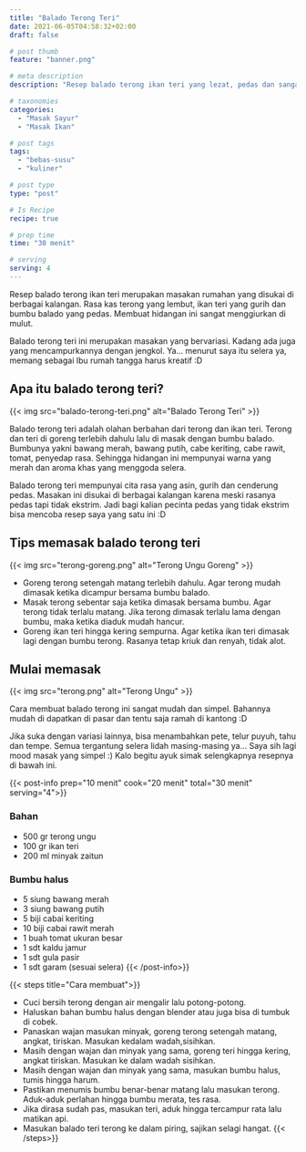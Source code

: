 ```yaml
---
title: "Balado Terong Teri"
date: 2021-06-05T04:58:32+02:00
draft: false

# post thumb
feature: "banner.png"

# meta description
description: "Resep balado terong ikan teri yang lezat, pedas dan sangat menggugah selera. Cara membuatnya mudah dan simple, sangat cocok menjadi menu pendamping nasi sehari-hari."

# taxonomies
categories:
  - "Masak Sayur"
  - "Masak Ikan"

# post tags
tags:
  - "bebas-susu"
  - "kuliner"

# post type
type: "post"

# Is Recipe
recipe: true

# prep time
time: "30 menit"

# serving
serving: 4
---
```

Resep balado terong ikan teri merupakan masakan rumahan yang disukai di berbagai kalangan. Rasa kas terong yang lembut, ikan teri yang gurih dan bumbu balado yang pedas. Membuat hidangan ini sangat menggiurkan di mulut.

Balado terong teri ini merupakan masakan yang bervariasi. Kadang ada juga yang mencampurkannya dengan jengkol. Ya... menurut saya itu selera ya, memang sebagai Ibu rumah tangga harus kreatif :D

## Apa itu balado terong teri?

{{< img src="balado-terong-teri.png" alt="Balado Terong Teri" >}}

Balado terong teri adalah olahan berbahan dari terong dan ikan teri. Terong dan teri di goreng terlebih dahulu lalu di masak dengan bumbu balado. Bumbunya yakni bawang merah, bawang putih, cabe keriting, cabe rawit, tomat, penyedap rasa. Sehingga hidangan ini mempunyai warna yang merah dan aroma khas yang menggoda selera.

Balado terong teri mempunyai cita rasa yang asin, gurih dan cenderung pedas. Masakan ini disukai di berbagai kalangan karena meski rasanya pedas tapi tidak ekstrim. Jadi bagi kalian pecinta pedas yang tidak ekstrim bisa mencoba resep saya yang satu ini :D

## Tips memasak balado terong teri

{{< img src="terong-goreng.png" alt="Terong Ungu Goreng" >}}

- Goreng terong setengah matang terlebih dahulu. Agar terong mudah dimasak ketika dicampur bersama bumbu balado.
- Masak terong sebentar saja ketika dimasak bersama bumbu. Agar terong tidak terlalu matang. Jika terong dimasak terlalu lama dengan bumbu, maka ketika diaduk mudah hancur.
- Goreng ikan teri hingga kering sempurna. Agar ketika ikan teri dimasak lagi dengan bumbu terong. Rasanya tetap kriuk dan renyah, tidak alot.

## Mulai memasak

{{< img src="terong.png" alt="Terong Ungu" >}}

Cara membuat balado terong ini sangat mudah dan simpel. Bahannya mudah di dapatkan di pasar dan tentu saja ramah di kantong :D

Jika suka dengan variasi lainnya, bisa menambahkan pete, telur puyuh, tahu dan tempe. Semua tergantung selera lidah masing-masing ya... Saya sih lagi mood masak yang simpel :) Kalo begitu ayuk simak selengkapnya resepnya di bawah ini.

{{< post-info prep="10 menit" cook="20 menit" total="30 menit" serving="4">}}

### Bahan

-   500 gr terong ungu
-   100 gr ikan teri
-   200 ml minyak zaitun

### Bumbu halus

-   5 siung bawang merah
-   3 siung bawang putih
-   5 biji cabai keriting
-   10 biji cabai rawit merah
-   1 buah tomat ukuran besar
-   1 sdt kaldu jamur
-   1 sdt gula pasir
-   1 sdt garam (sesuai selera)
{{< /post-info>}}

{{< steps title="Cara membuat">}}
-   Cuci bersih terong dengan air mengalir lalu potong-potong.
-   Haluskan bahan bumbu halus dengan blender atau juga bisa di tumbuk di cobek.
-   Panaskan wajan masukan minyak, goreng terong setengah matang, angkat, tiriskan. Masukan kedalam wadah,sisihkan.
-   Masih dengan wajan dan minyak yang sama, goreng teri hingga kering, angkat tiriskan. Masukan ke dalam wadah sisihkan.
-   Masih dengan wajan dan minyak yang sama, masukan bumbu halus, tumis hingga harum.
-   Pastikan menumis bumbu benar-benar matang lalu masukan terong. Aduk-aduk perlahan hingga bumbu merata, tes rasa.
-   Jika dirasa sudah pas, masukan teri, aduk hingga tercampur rata lalu matikan api.
-   Masukan balado teri terong ke dalam piring, sajikan selagi hangat.
{{< /steps>}}